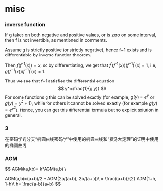 # misc


### inverse function 
If g takes on both negative and positive values, or is zero on some interval, then f is not invertible, as mentioned in comments.

Assume g is strictly positive (or strictly negative), hence f−1 exists and is differentiable by inverse function theorem.

Then $f(f^{−1}(x))=x$, so by differentiating, we get that $f^′(f^{−1}(x))(f^{−1})^′(x)=1$, i.e, $g(f^{−1}(x))(f^{−1})^′(x)=1$.

Thus we see that f−1 satisfies the differential equation
$$
y^′=\frac{1}{g(y)}
$$
For some functions g this can be solved exactly (for example, $g(y)=e^y$ or $g(y)=y^2+1$), while for others it cannot be solved exactly (for example $g(y)=e^{y^2}$). Hence, you can get this differential formula but no explicit solution in general.


### 3
在密码学的分支“椭圆曲线密码学”中使用的椭圆曲线和“费马大定理”的证明中使用的椭圆曲线


###  AGM

$$
AGM(ka,kb)= k*AGM(a,b) \\

AGM(a,b)=(a+b)/2 * AGM(2a/(a+b), 2b/(a+b))\\
= \frac{(a+b)}{2} AGM(1+h, 1-h)\\
h= \frac{a-b}{a+b}
$$

